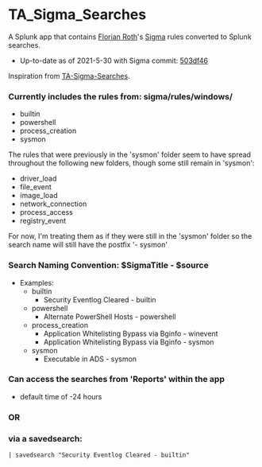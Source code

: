 # TA_Sigma_Searches
A Splunk app that contains [Florian Roth](https://twitter.com/Cyb3rOps)'s [Sigma](https://github.com/Neo23x0/sigma) rules converted to Splunk searches.
* Up-to-date as of 2021-5-30 with Sigma commit: [503df46](https://github.com/SigmaHQ/sigma/commit/503df469687fe4d14d2119a95723485d079ec0d9)

Inspiration from [TA-Sigma-Searches](https://github.com/dstaulcu/TA-Sigma-Searches).
### Currently includes the rules from: sigma/rules/windows/
* builtin
* powershell
* process_creation
* sysmon

The rules that were previously in the 'sysmon' folder seem to have spread throughout the following new folders, though some still remain in 'sysmon':
* driver_load
* file_event
* image_load
* network_connection
* process_access
* registry_event

For now, I'm treating them as if they were still in the 'sysmon' folder so the search name will still have the postfix '- sysmon'

### Search Naming Convention: $SigmaTitle - $source
* Examples:
    * builtin
        * Security Eventlog Cleared - builtin
    * powershell
        * Alternate PowerShell Hosts - powershell
    * process_creation
        * Application Whitelisting Bypass via Bginfo - winevent
        * Application Whitelisting Bypass via Bginfo - sysmon
    * sysmon
        * Executable in ADS - sysmon

### Can access the searches from 'Reports' within the app
* default time of -24 hours
### OR 
### via a savedsearch:
```
| savedsearch "Security Eventlog Cleared - builtin"
```
